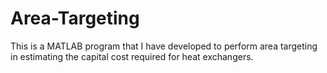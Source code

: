 # Area-Targeting

This is a MATLAB program that I have developed to perform area targeting in estimating the capital cost required for heat exchangers.

